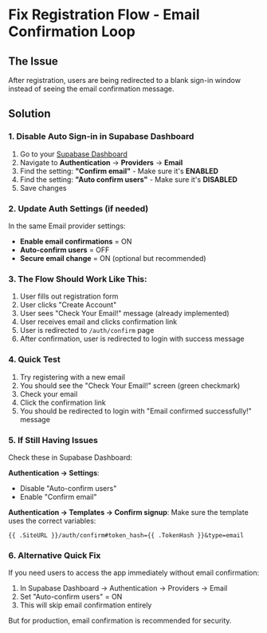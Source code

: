# Fix Registration Flow - Email Confirmation Loop

## The Issue
After registration, users are being redirected to a blank sign-in window instead of seeing the email confirmation message.

## Solution

### 1. Disable Auto Sign-in in Supabase Dashboard

1. Go to your [Supabase Dashboard](https://app.supabase.com)
2. Navigate to **Authentication** → **Providers** → **Email**
3. Find the setting: **"Confirm email"** - Make sure it's **ENABLED**
4. Find the setting: **"Auto confirm users"** - Make sure it's **DISABLED**
5. Save changes

### 2. Update Auth Settings (if needed)

In the same Email provider settings:
- **Enable email confirmations** = ON
- **Auto-confirm users** = OFF
- **Secure email change** = ON (optional but recommended)

### 3. The Flow Should Work Like This:

1. User fills out registration form
2. User clicks "Create Account"
3. User sees "Check Your Email!" message (already implemented)
4. User receives email and clicks confirmation link
5. User is redirected to `/auth/confirm` page
6. After confirmation, user is redirected to login with success message

### 4. Quick Test

1. Try registering with a new email
2. You should see the "Check Your Email!" screen (green checkmark)
3. Check your email
4. Click the confirmation link
5. You should be redirected to login with "Email confirmed successfully!" message

### 5. If Still Having Issues

Check these in Supabase Dashboard:

**Authentication → Settings**:
- Disable "Auto-confirm users" 
- Enable "Confirm email"

**Authentication → Templates → Confirm signup**:
Make sure the template uses the correct variables:
```
{{ .SiteURL }}/auth/confirm#token_hash={{ .TokenHash }}&type=email
```

### 6. Alternative Quick Fix

If you need users to access the app immediately without email confirmation:

1. In Supabase Dashboard → Authentication → Providers → Email
2. Set "Auto-confirm users" = ON
3. This will skip email confirmation entirely

But for production, email confirmation is recommended for security.